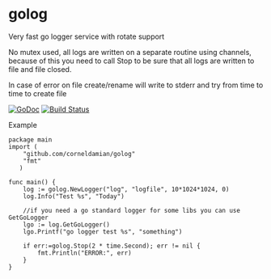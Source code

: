 # golog

Very fast go logger service with rotate support

No mutex used, all logs are written on a separate routine using channels, because of this you need to call Stop to be sure that all logs are written to file and file closed.

In case of error on file create/rename will write to stderr and try from time to time to create file

[![GoDoc](https://godoc.org/github.com/corneldamian/golog?status.svg)](https://godoc.org/github.com/corneldamian/golog)
[![Build Status](https://travis-ci.org/corneldamian/golog.svg?branch=master)](https://travis-ci.org/corneldamian/golog)

Example

```
package main
import (
    "github.com/corneldamian/golog"
    "fmt"
   )

func main() {
    log := golog.NewLogger("log", "logfile", 10*1024*1024, 0)
    log.Info("Test %s", "Today")
    
    //if you need a go standard logger for some libs you can use GetGoLogger
    lgo := log.GetGoLogger()
    lgo.Printf("go logger test %s", "something")
    
    if err:=golog.Stop(2 * time.Second); err != nil {
        fmt.Println("ERROR:", err) 
    }
}
```
